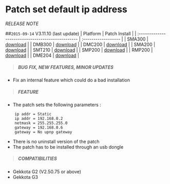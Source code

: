 # Patch set default ip address
*RELEASE NOTE*

##`2015-09-14` V3.11.10 (last update)
|              Platform                             |    Patch Install    |
| :------------------------------------------------ | :------------------ |
| SMA300 | [download](https://github.com/Qeedji/archives/blob/master/downloads/patch-set-default-ip-address/set%20default%20ip%20address-sma300-patch-3.11.10.frm) |
| DMB300 | [download](https://github.com/Qeedji/archives/blob/master/downloads/patch-set-default-ip-address/set%20default%20ip%20address-dmb300-patch-3.11.10.frm) |
| DMC200 | [download](https://github.com/Qeedji/archives/blob/master/downloads/patch-set-default-ip-address/set%20default%20ip%20address-dmc200-patch-3.11.10.frm) |
| SMA200 | [download](https://github.com/Qeedji/archives/blob/master/downloads/patch-set-default-ip-address/set%20default%20ip%20address-sma200-patch-3.11.10.frm) |
| SMT210 | [download](https://github.com/Qeedji/archives/blob/master/downloads/patch-set-default-ip-address/set%20default%20ip%20address-smt210-patch-3.11.10.frm) |
| SMP200 | [download](https://github.com/Qeedji/archives/blob/master/downloads/patch-set-default-ip-address/set%20default%20ip%20address-smp200-patch-3.11.10.frm) |
| RMP200 | [download](https://github.com/Qeedji/archives/blob/master/downloads/patch-set-default-ip-address/set%20default%20ip%20address-rmp200-patch-3.11.10.frm) |
| DME204 | [download](https://github.com/Qeedji/archives/blob/master/downloads/patch-set-default-ip-address/set%20default%20ip%20address-dme204-patch-3.11.10.frm) |


>##### **BUG FIX, NEW FEATURES, MINOR UPDATES**
- Fix an internal feature which could do a bad installation
>##### **FEATURE**
- The patch sets the following parameters :
```
	ip addr = Static
	ip addr = 192.168.0.2
	netmask = 255.255.255.0
	gateway = 192.168.0.6
	gateway = No upnp gateway
```
- There is no uninstall version of the patch
- The patch has to be installed through an usb dongle

>##### **COMPATIBILITIES**
- Gekkota G2 (V2.50.75 or above)
- Gekkota G3

